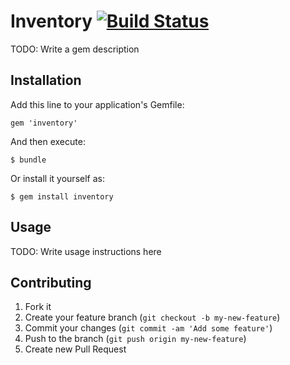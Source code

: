 # Inventory [![Build Status](https://travis-ci.org/jgraber/inventory.cli.png?branch=master)](https://travis-ci.org/jgraber/inventory.cli)

TODO: Write a gem description

## Installation

Add this line to your application's Gemfile:

    gem 'inventory'

And then execute:

    $ bundle

Or install it yourself as:

    $ gem install inventory

## Usage

TODO: Write usage instructions here

## Contributing

1. Fork it
2. Create your feature branch (`git checkout -b my-new-feature`)
3. Commit your changes (`git commit -am 'Add some feature'`)
4. Push to the branch (`git push origin my-new-feature`)
5. Create new Pull Request
